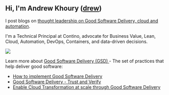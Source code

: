 ## Hi, I'm Andrew Khoury ([drew](https://www.drewkhoury.com/drew/))

I post blogs on [thought leadership on Good Software Delivery, cloud and automation](https://www.drewkhoury.com/).

I'm a Technical Principal at Contino, advocate for Business Value, Lean, Cloud, Automation, DevOps, Containers, and data-driven decisions.

![](https://www.drewkhoury.com/images/drew-smaller-2.png)

Learn more about [Good Software Delivery (GSD) ](https://www.drewkhoury.com/categories/gsd/)- The set of practices that help deliver good software:

- [How to implement Good Software Delivery](https://www.drewkhoury.com/post/gsd/how-to-implement-good-software-delivery-in-30-seconds-72d13ad4a296/)
- [Good Software Delivery - Trust and Verify](https://www.drewkhoury.com/post/gsd/good-software-delivery-trust-and-verify-ced74fa04b39/)
- [Enable Cloud Transformation at scale through Good Software Delivery](https://www.drewkhoury.com/post/gsd/how-cloud-transformation-at-scale-can-enable-good-software-delivery-4a6645d4c570/)

